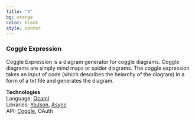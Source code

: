 ```yaml
---
title: "4"
bg: orange
color: black
style: center
---
```

### **Coggle Expression**
Coggle Expression is a diagram generator for coggle diagrams.
Coggle diagrams are simply mind maps or spider diagrams.
The coggle expression takes an input of code (which describes the heiarchy of the diagram) in a form of a txt file and generates the diagram.   

**Technologies**    
Language: [Ocaml](http://www.ocaml.org/)     
Libraries: [YoJson](https://github.com/mjambon/yojson), [Async](https://github.com/mirage/ocaml-cohttp)   
API: [Coggle](http://coggle.it/), OAuth     